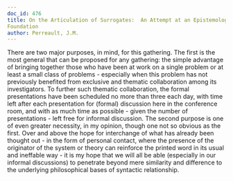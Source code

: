 ```yaml
---
doc_id: 476
title: On the Articulation of Surrogates:  An Attempt at an Epistemological
Foundation
author: Perreault, J.M.
---
```


There are two major purposes, in mind, for this gathering.  The first is the
most general that can be proposed for any gathering: the simple advantage of
bringing together those who have been at work on a single problem or at least
a small class of problems - especially when this problem has not previously
benefited from exclusive and thematic collaboration among its investigators.
To further such thematic collaboration, the formal presentations have been
scheduled no more than three each day, with time left after each presentation
for (formal) discussion here in the conference room, and with as much time as
possible - given the number of presentations - left free for informal 
discussion. 
  The second purpose is one of even greater necessity, in my opinion, though
one not so obvious as the first.  Over and above the hope for interchange of
what has already been thought out - in the form of personal contact, where
the presence of the originator of the system or theory can reinforce the
printed word in its usual and ineffable way - it is my hope that we will all
be able (especially in our informal discussions) to penetrate beyond mere
similarity and difference to the underlying philosophical bases of syntactic
relationship.